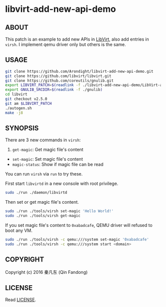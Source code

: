 # libvirt-add-new-api-demo

## ABOUT

This patch is an example to add new APIs in [LibVirt][LIBVIRT-WEBSITE], also add entries in `virsh`. I implement qemu driver only but others is the same.

[LIBVIRT-WEBSITE]: http://libvirt.org "Visit website of LibVirt"

## USAGE

```bash
git clone https://github.com/Arondight/libvirt-add-new-api-demo.git
git clone https://github.com/libvirt/libvirt.git
git clone https://github.com/coreutils/gnulib.git
export LIBVIRT_PATCH=$(readlink -f ./libvirt-add-new-api-demo/LibVirt-add-new-API-demo.patch)
export GNULIB_SRCDIR=$(readlink -f ./gnulib)
cd libvirt
git checkout v2.5.0
git am $LIBVIRT_PATCH
./autogen.sh
make -j8
```

## SYNOPSIS

There are 3 new commands in `virsh`:

1. `get-magic`: Get magic file's content
+ `set-magic`: Set magic file's content
+ `magic-status`: Show if magic file can be read

You can run `virsh` via `run` to try these.

First start `libvirtd` in a new console with root privilege.

```bash
sudo ./run ./daemon/libvirtd
```

Then set or get magic file's content.

```bash
sudo ./run ./tools/virsh set-magic 'Hello World!'
sudo ./run ./tools/virsh get-magic
```

If you set magic file's content to `0xabadcafe`, QEMU driver will refused to boot any VM.

```bash
sudo ./run ./tools/virsh -c qemu:///system set-magic '0xabadcafe'
sudo ./run ./tools/virsh -c qemu:///system start <domain>
```

## COPYRIGHT

Copyright (c) 2016 秦凡东 (Qin Fandong)

## LICENSE

Read [LICENSE][LICENSE-URL].

[LICENSE-URL]: LICENSE "Read LICENSE"
